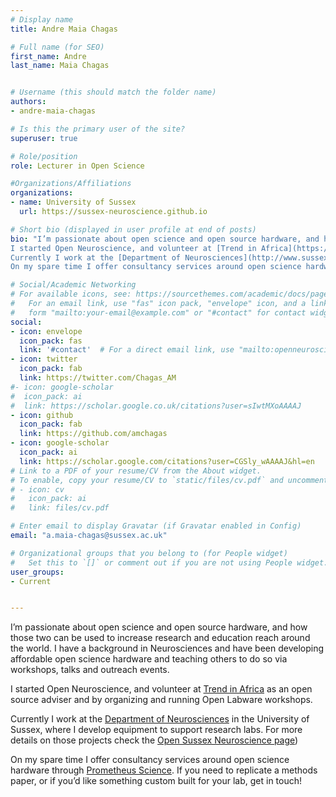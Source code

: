 ```yaml
---
# Display name
title: Andre Maia Chagas

# Full name (for SEO)
first_name: Andre
last_name: Maia Chagas


# Username (this should match the folder name)
authors: 
- andre-maia-chagas

# Is this the primary user of the site?
superuser: true

# Role/position
role: Lecturer in Open Science

#Organizations/Affiliations
organizations:
- name: University of Sussex
  url: https://sussex-neuroscience.github.io

# Short bio (displayed in user profile at end of posts)
bio: "I’m passionate about open science and open source hardware, and how those two can be used to increase research and education reach around the world. I have a background in Neurosciences and have been developing affordable open science hardware and teaching others to do so via workshops, talks and outreach events.
I started Open Neuroscience, and volunteer at [Trend in Africa](https://trendinafrica.org) as an open source adviser and by organizing and running Open Labware workshops.
Currently I work at the [Department of Neurosciences](http://www.sussex.ac.uk/sussexneuroscience/) in the University of Sussex, where I develop equipment to support research labs. For more details on those projects check the [Open Sussex Neuroscience page](https://sussex-neuroscience.github.io/)
On my spare time I offer consultancy services around open science hardware through [Prometheus Science](https://prometheus-science.com). If you need to replicate a methods paper, or if you’d like something custom built for your lab, get in touch!"

# Social/Academic Networking
# For available icons, see: https://sourcethemes.com/academic/docs/page-builder/#icons
#   For an email link, use "fas" icon pack, "envelope" icon, and a link in the
#   form "mailto:your-email@example.com" or "#contact" for contact widget.
social:
- icon: envelope
  icon_pack: fas
  link: '#contact'  # For a direct email link, use "mailto:openneuroscience@gmail.com".
- icon: twitter
  icon_pack: fab
  link: https://twitter.com/Chagas_AM
#- icon: google-scholar
#  icon_pack: ai
#  link: https://scholar.google.co.uk/citations?user=sIwtMXoAAAAJ
- icon: github
  icon_pack: fab
  link: https://github.com/amchagas
- icon: google-scholar
  icon_pack: ai
  link: https://scholar.google.com/citations?user=CGSly_wAAAAJ&hl=en
# Link to a PDF of your resume/CV from the About widget.
# To enable, copy your resume/CV to `static/files/cv.pdf` and uncomment the lines below.
# - icon: cv
#   icon_pack: ai
#   link: files/cv.pdf

# Enter email to display Gravatar (if Gravatar enabled in Config)
email: "a.maia-chagas@sussex.ac.uk"

# Organizational groups that you belong to (for People widget)
#   Set this to `[]` or comment out if you are not using People widget.
user_groups:
- Current


---
```


I’m passionate about open science and open source hardware, and how those two can be used to increase research and education reach around the world. I have a background in Neurosciences and have been developing affordable open science hardware and teaching others to do so via workshops, talks and outreach events.

I started Open Neuroscience, and volunteer at [Trend in Africa](https://trendinafrica.org) as an open source adviser and by organizing and running Open Labware workshops.

Currently I work at the [Department of Neurosciences](http://www.sussex.ac.uk/sussexneuroscience/) in the University of Sussex, where I develop equipment to support research labs. For more details on those projects check the [Open Sussex Neuroscience page](https://sussex-neuroscience.github.io/))

On my spare time I offer consultancy services around open science hardware through [Prometheus Science](https://prometheus-science.com). If you need to replicate a methods paper, or if you’d like something custom built for your lab, get in touch!
